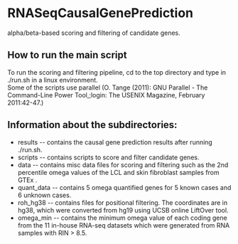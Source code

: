 # RNASeqCausalGenePrediction
alpha/beta-based scoring and filtering of candidate genes.

## How to run the main script
To run the scoring and filtering pipeline, cd to the top directory and type in ./run.sh in a linux environment.  
Some of the scripts use parallel (O. Tange (2011): GNU Parallel - The Command-Line Power Tool,;login: The USENIX Magazine, February 2011:42-47.)

## Information about the subdirectories:
* results -- contains the causal gene prediction results after running ./run.sh.
* scripts -- contains scripts to score and filter candidate genes. 
* data -- contains misc data files for scoring and filtering such as the 2nd percentile omega values of the LCL and skin fibroblast samples from GTEx .
* quant_data -- contains 5 omega quantified genes for 5 known cases and 6 unknown cases.
* roh_hg38 -- contains files for positional filtering.  The coordinates are in hg38, which were converted from hg19 using UCSB online LiftOver tool.  
* omega_min -- contains the minimum omega value of each coding gene from the 11 in-house RNA-seq datasets which were generated from RNA samples with RIN > 8.5.

